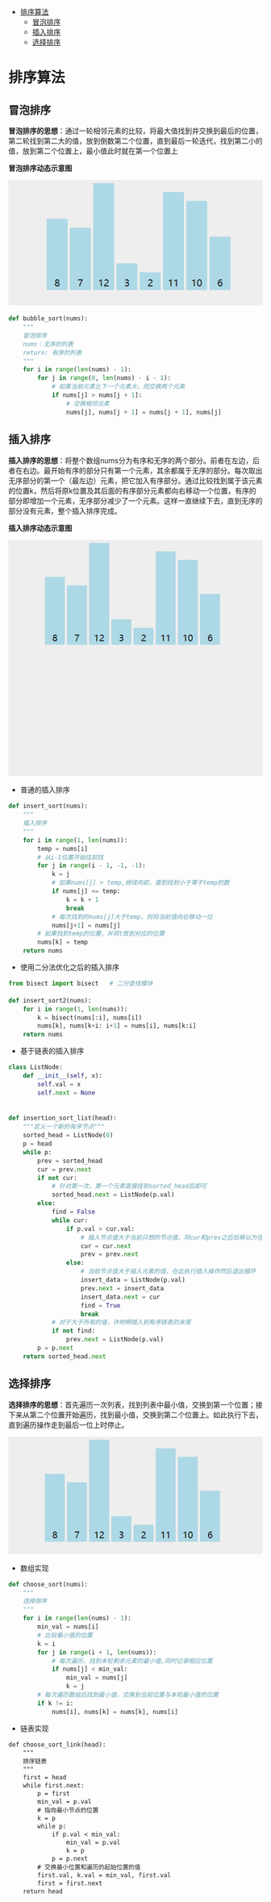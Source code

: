 <!-- TOC -->

- [排序算法](#排序算法)
  - [冒泡排序](#冒泡排序)
  - [插入排序](#插入排序)
  - [选择排序](#选择排序)

<!-- /TOC -->

# 排序算法

## 冒泡排序

**冒泡排序的思想**：通过一轮相邻元素的比较，将最大值找到并交换到最后的位置，第二轮找到第二大的值，放到倒数第二个位置，直到最后一轮迭代，找到第二小的值，放到第二个位置上，最小值此时就在第一个位置上

**冒泡排序动态示意图**

![冒泡排序原理动态示意图](images/排序算法/冒泡排序原理动态示意图.gif)

```python
def bubble_sort(nums):
    """
    冒泡排序
    nums：无序的列表
    return: 有序的列表
    """
    for i in range(len(nums) - 1):
        for j in range(0, len(nums) - i - 1):
            # 如果当前元素比下一个元素大，则交换两个元素
            if nums[j] > nums[j + 1]:
                # 交换相邻元素
                nums[j], nums[j + 1] = nums[j + 1], nums[j]

```

## 插入排序

**插入排序的思想**：将整个数组nums分为有序和无序的两个部分。前者在左边，后者在右边。最开始有序的部分只有第一个元素，其余都属于无序的部分。每次取出无序部分的第一个（最左边）元素，把它加入有序部分。通过比较找到属于该元素的位置k，然后将原k位置及其后面的有序部分元素都向右移动一个位置，有序的部分即增加一个元素，无序部分减少了一个元素。这样一直继续下去，直到无序的部分没有元素，整个插入排序完成。

**插入排序动态示意图**

![插入排序原理动态示意图](images/排序算法/插入排序原理动态示意图.gif)

- 普通的插入排序

```python
def insert_sort(nums):
    """
    插入排序
    """
    for i in range(1, len(nums)):
        temp = nums[i]
        # 从i-1位置开始往前找
        for j in range(i - 1, -1, -1):
            k = j
            # 如果nums[j] > temp,继续向前，直到找到小于等于temp的数
            if nums[j] <= temp:
                k = k + 1
                break
            # 每次找到的nums[j]大于temp，则将当前值向右移动一位
            nums[j+1] = nums[j]
        # 如果找到temp的位置，并将t放到对应的位置
        nums[k] = temp
    return nums
```

- 使用二分法优化之后的插入排序

```python
from bisect import bisect   # 二分查找模块

def insert_sort2(nums):
    for i in range(1, len(nums)):
        k = bisect(nums[:i], nums[i])
        nums[k], nums[k+i: i+1] = nums[i], nums[k:i]
    return nums
```

- 基于链表的插入排序

```python
class ListNode:
    def __init__(self, x):
        self.val = x
        self.next = None


def insertion_sort_list(head):
    """定义一个新的有序节点"""
    sorted_head = ListNode(0)
    p = head
    while p:
        prev = sorted_head
        cur = prev.next
        if not cur:
            # 针对第一次，第一个元素直接挂到sorted_head后即可
            sorted_head.next = ListNode(p.val)
        else:
            find = False
            while cur:
                if p.val > cur.val:
                    # 插入节点值大于当前只想的节点值，将cur和prev之后后移以为在比较
                    cur = cur.next
                    prev = prev.next
                else:
                    # 当前节点值大于插入元素的值，在此执行插入操作然后退出循环
                    insert_data = ListNode(p.val)
                    prev.next = insert_data
                    insert_data.next = cur
                    find = True
                    break
            # 对于大于所有的值，许哟啊插入到有序链表的末尾
            if not find:
                prev.next = ListNode(p.val)
        p = p.next
    return sorted_head.next
```

## 选择排序

**选择排序的思想**：首先遍历一次列表，找到列表中最小值，交换到第一个位置；接下来从第二个位置开始遍历，找到最小值，交换到第二个位置上。如此执行下去，直到遍历操作走到最后一位上时停止。

![选择排序原理动态示意图](images/排序算法/选择排序原理动态示意图.gif)

- 数组实现

```python
def choose_sort(nums):
    """
    选择排序
    """
    for i in range(len(nums) - 1):
        min_val = nums[i]
        # 比较最小值的位置
        k = i
        for j in range(i + 1, len(nums)):
            # 每次遍历，找到本轮剩余元素的最小值,同时记录相应位置
            if nums[j] < min_val:
                min_val = nums[j]
                k = j
        # 每次遍历数组后找到最小值，交换到当前位置与本轮最小值的位置
        if k != i:
            nums[i], nums[k] = nums[k], nums[i]
```

- 链表实现

```pythoon
def choose_sort_link(head):
    """
    排序链表
    """
    first = head
    while first.next:
        p = first
        min_val = p.val
        # 指向最小节点的位置
        k = p
        while p:
            if p.val < min_val:
                min_val = p.val
                k = p
            p = p.next
        # 交换最小位置和遍历的起始位置的值
        first.val, k.val = min_val, first.val
        first = first.next 
    return head

```

